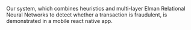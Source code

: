 Our system, which combines heuristics and multi-layer Elman Relational Neural Networks to detect whether a transaction is fraudulent, is demonstrated in a mobile react native app.


